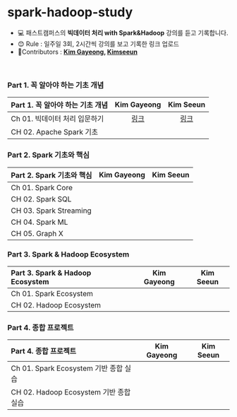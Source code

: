 # spark-hadoop-study

- 💻 패스트캠퍼스의 **빅데이터 처리 with Spark&Hadoop** 강의를 듣고 기록합니다.
- 😊 Rule : 일주일 3회, 2시간씩 강의를 보고 기록한 링크 업로드
- 👯Contributors : **[Kim Gayeong](https://github.com/gabang2), [Kimseeun](https://github.com/seeunk00)**
<br/>

### Part 1. 꼭 알아야 하는 기초 개념
|Part 1. 꼭 알아야 하는 기초 개념|Kim Gayeong|Kim Seeun|
|:---|:---:|:---:|
|Ch 01. 빅데이터 처리 입문하기|[링크](https://www.notion.so/gabang2/065028c4bf7d4eebb3dba0b1413a259c)|[링크]()|
|CH 02. Apache Spark 기초|||


### Part 2. Spark 기초와 핵심
|Part 2. Spark 기초와 핵심|Kim Gayeong|Kim Seeun|
|:---|:---:|:---:|
|Ch 01. Spark Core|||
|CH 02. Spark SQL|||
|CH 03. Spark Streaming|||
|CH 04. Spark ML|||
|CH 05. Graph X|||

### Part 3. Spark & Hadoop Ecosystem
|Part 3. Spark & Hadoop Ecosystem|Kim Gayeong|Kim Seeun|
|:---|:---:|:---:|
|Ch 01. Spark Ecosystem|||
|CH 02. Hadoop Ecosystem|||

### Part 4. 종합 프로젝트
|Part 4. 종합 프로젝트|Kim Gayeong|Kim Seeun|
|:---|:---:|:---:|
|Ch 01. Spark Ecosystem 기반 종합 실습|||
|CH 02. Hadoop Ecosystem 기반 종합 실습|||
